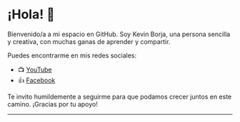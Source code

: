 # ¡Hola! 👋

Bienvenido/a a mi espacio en GitHub. Soy Kevin Borja, una persona sencilla y creativa, con muchas ganas de aprender y compartir.

Puedes encontrarme en mis redes sociales:
- 📺 [YouTube](https://www.youtube.com/@kevinborjayt)
- 👍 [Facebook](https://www.facebook.com/share/16n7f7zdYQ/)

Te invito humildemente a seguirme para que podamos crecer juntos en este camino. ¡Gracias por tu apoyo!

---
